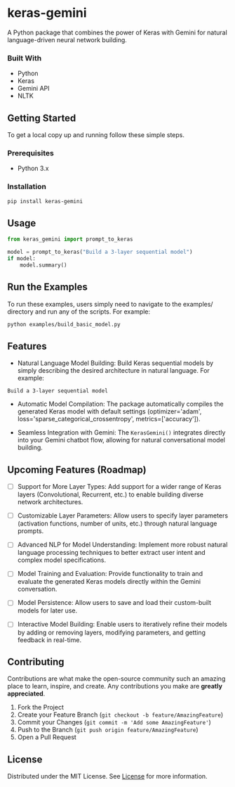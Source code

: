 # keras-gemini

A Python package that combines the power of Keras with Gemini for natural language-driven neural network building.

### Built With

- Python
- Keras
- Gemini API
- NLTK

## Getting Started

To get a local copy up and running follow these simple steps.

### Prerequisites

- Python 3.x

### Installation

```sh
pip install keras-gemini
```

## Usage

```python
from keras_gemini import prompt_to_keras

model = prompt_to_keras("Build a 3-layer sequential model")
if model:
    model.summary()
```

## Run the Examples
To run these examples, users simply need to navigate to the examples/ directory and run any of the scripts. For example:

```bash
python examples/build_basic_model.py
```

## Features
- Natural Language Model Building: Build Keras sequential models by simply describing the desired architecture in natural language. For example:

`Build a 3-layer sequential model`

- Automatic Model Compilation: The package automatically compiles the generated Keras model with default settings (optimizer='adam', loss='sparse_categorical_crossentropy', metrics=['accuracy']).

- Seamless Integration with Gemini: The `KerasGemini()` integrates directly into your Gemini chatbot flow, allowing for natural conversational model building.

## Upcoming Features (Roadmap)
- [ ] Support for More Layer Types: Add support for a wider range of Keras layers (Convolutional, Recurrent, etc.) to enable building diverse network architectures.

- [ ] Customizable Layer Parameters: Allow users to specify layer parameters (activation functions, number of units, etc.) through natural language prompts.

- [ ] Advanced NLP for Model Understanding: Implement more robust natural language processing techniques to better extract user intent and complex model specifications.

- [ ] Model Training and Evaluation: Provide functionality to train and evaluate the generated Keras models directly within the Gemini conversation.

- [ ] Model Persistence: Allow users to save and load their custom-built models for later use.

- [ ] Interactive Model Building: Enable users to iteratively refine their models by adding or removing layers, modifying parameters, and getting feedback in real-time.

## Contributing

Contributions are what make the open-source community such an amazing place to learn, inspire, and create. Any contributions you make are **greatly appreciated**.

1. Fork the Project
2. Create your Feature Branch (`git checkout -b feature/AmazingFeature`)
3. Commit your Changes (`git commit -m 'Add some AmazingFeature'`)
4. Push to the Branch (`git push origin feature/AmazingFeature`)
5. Open a Pull Request

## License

Distributed under the MIT License. See [License](https://github.com/wkambale/keras_gemini/blob/main/LICENSE) for more information.